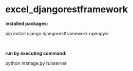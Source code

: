 # excel_djangorestframework

<b>installed packages:</b>

pip install django djangorestframework openpyxl

<br>

<b>run by executing command:</b>

python manage.py runserver
